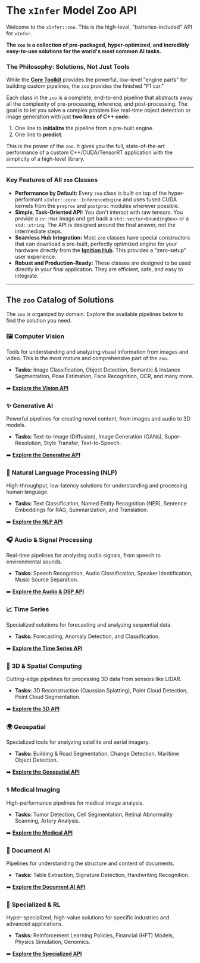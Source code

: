 # The `xInfer` Model Zoo API

Welcome to the `xInfer::zoo`. This is the high-level, "batteries-included" API for `xInfer`.

**The `zoo` is a collection of pre-packaged, hyper-optimized, and incredibly easy-to-use solutions for the world's most common AI tasks.**

### The Philosophy: Solutions, Not Just Tools

While the **[Core Toolkit](../core-api/index.md)** provides the powerful, low-level "engine parts" for building custom pipelines, the `zoo` provides the finished "F1 car."

Each class in the `zoo` is a complete, end-to-end pipeline that abstracts away all the complexity of pre-processing, inference, and post-processing. The goal is to let you solve a complex problem like real-time object detection or image generation with just **two lines of C++ code:**

1.  One line to **initialize** the pipeline from a pre-built engine.
2.  One line to **predict**.

This is the power of the `zoo`. It gives you the full, state-of-the-art performance of a custom C++/CUDA/TensorRT application with the simplicity of a high-level library.

---

### Key Features of All `zoo` Classes

- **Performance by Default:** Every `zoo` class is built on top of the hyper-performant `xInfer::core::InferenceEngine` and uses fused CUDA kernels from the `preproc` and `postproc` modules wherever possible.
- **Simple, Task-Oriented API:** You don't interact with raw tensors. You provide a `cv::Mat` image and get back a `std::vector<BoundingBox>` or a `std::string`. The API is designed around the final answer, not the intermediate steps.
- **Seamless Hub Integration:** Most `zoo` classes have special constructors that can download a pre-built, perfectly optimized engine for your hardware directly from the **[Ignition Hub](../hub/index.md)**. This provides a "zero-setup" user experience.
- **Robust and Production-Ready:** These classes are designed to be used directly in your final application. They are efficient, safe, and easy to integrate.

---

## The `zoo` Catalog of Solutions

The `zoo` is organized by domain. Explore the available pipelines below to find the solution you need.

### 🖼️ **Computer Vision**

Tools for understanding and analyzing visual information from images and video. This is the most mature and comprehensive part of the `zoo`.

- **Tasks:** Image Classification, Object Detection, Semantic & Instance Segmentation, Pose Estimation, Face Recognition, OCR, and many more.

➡️ **[Explore the Vision API](./vision.md)**

### ✨ **Generative AI**

Powerful pipelines for creating novel content, from images and audio to 3D models.

- **Tasks:** Text-to-Image (Diffusion), Image Generation (GANs), Super-Resolution, Style Transfer, Text-to-Speech.

➡️ **[Explore the Generative API](./generative.md)**

### 📝 **Natural Language Processing (NLP)**

High-throughput, low-latency solutions for understanding and processing human language.

- **Tasks:** Text Classification, Named Entity Recognition (NER), Sentence Embeddings for RAG, Summarization, and Translation.

➡️ **[Explore the NLP API](./nlp.md)**

### 🎧 **Audio & Signal Processing**

Real-time pipelines for analyzing audio signals, from speech to environmental sounds.

- **Tasks:** Speech Recognition, Audio Classification, Speaker Identification, Music Source Separation.

➡️ **[Explore the Audio & DSP API](./audio.md)**

### 📈 **Time Series**

Specialized solutions for forecasting and analyzing sequential data.

- **Tasks:** Forecasting, Anomaly Detection, and Classification.

➡️ **[Explore the Time Series API](./timeseries.md)**

### 🧊 **3D & Spatial Computing**

Cutting-edge pipelines for processing 3D data from sensors like LIDAR.

- **Tasks:** 3D Reconstruction (Gaussian Splatting), Point Cloud Detection, Point Cloud Segmentation.

➡️ **[Explore the 3D API](./threed.md)**

### 🌍 **Geospatial**

Specialized tools for analyzing satellite and aerial imagery.

- **Tasks:** Building & Road Segmentation, Change Detection, Maritime Object Detection.

➡️ **[Explore the Geospatial API](./geospatial.md)**

### ⚕️ **Medical Imaging**

High-performance pipelines for medical image analysis.

- **Tasks:** Tumor Detection, Cell Segmentation, Retinal Abnormality Scanning, Artery Analysis.

➡️ **[Explore the Medical API](./medical.md)**

### 📄 **Document AI**

Pipelines for understanding the structure and content of documents.

- **Tasks:** Table Extraction, Signature Detection, Handwriting Recognition.

➡️ **[Explore the Document AI API](./document.md)**

### 🚀 **Specialized & RL**

Hyper-specialized, high-value solutions for specific industries and advanced applications.

- **Tasks:** Reinforcement Learning Policies, Financial (HFT) Models, Physics Simulation, Genomics.

➡️ **[Explore the Specialized API](./special.md)**
